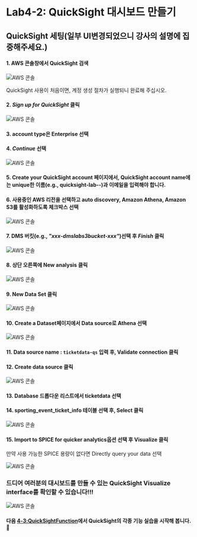 # Lab4-2: QuickSight 대시보드 만들기

## QuickSight 세팅(일부 UI변경되었으니 강사의 설명에 집중해주세요.)

#### 1. AWS 콘솔창에서 QuickSight 검색

![AWS 콘솔](../../images/qs/qs-console.png)

QuickSight 사용이 처음이면, 계정 생성 절차가 실행되니 완료해 주십시오.

#### 2. _Sign up for QuickSight_ 클릭  

![AWS 콘솔](../../images/qs/qs-signup1.png)

#### 3. account type은 Enterprise 선택  

#### 4. _Continue_ 선택

![AWS 콘솔](../../images/qs/qs-signup2.png)

#### 5. Create your QuickSight account 페이지에서, QuickSight account name에는 unique한 이름(e.g., quicksight-lab--)과 이메일을 입력해야 합니다.  

#### 6. 사용중인 AWS 리전을 선택하고 auto discovery, Amazon Athena, Amazon S3를 활성화하도록 체크박스 선택  

![AWS 콘솔](../../images/qs/qs-signup4.png)

#### 7. DMS 버킷(e.g., _"xxx-dmslabs3bucket-xxx"_)선택 후 _Finish_ 클릭  

![AWS 콘솔](../../images/qs/qs-signup3.png)

#### 8. 상단 오른쪽에 New analysis 클릭  

![AWS 콘솔](../../images/qs/qs-start-na.png)

#### 9. New Data Set 클릭  

![AWS 콘솔](../../images/qs/qs-start-ds.png)

#### 10. Create a Dataset페이지에서 Data source로 Athena 선택  

![AWS 콘솔](../../images/qs/qs-start-ds2.png)

#### 11. Data source name : ```ticketdata-qs``` 입력 후, Validate connection 클릭

#### 12. Create data source 클릭  

![AWS 콘솔](../../images/qs/qs-create-ds1.png)

#### 13. Database 드롭다운 리스트에서 ticketdata 선택

#### 14. sporting\_event\_ticket\_info 테이블 선택 후, Select 클릭  

![AWS 콘솔](../../images/qs/qs-create-ds2.png)

#### 15. Import to SPICE for quicker analytics옵션 선택 후 Visualize 클릭

만약 사용 가능한 SPICE 용량이 없다면 Directly query your data 선택

![AWS 콘솔](../../images/qs/qs-create-ds3.png)

### 드디어 여러분의 대시보드를 만들 수 있는 QuickSight Visualize interface를 확인할 수 있습니다!!!

![AWS 콘솔](../../images/qs/qs-dashboard.png)

#### 다음 [4-3:QuickSightFunction](4-3-quicksightfunction.md)에서 QuickSight의 각종 기능 실습을 시작해 봅니다.🤗
